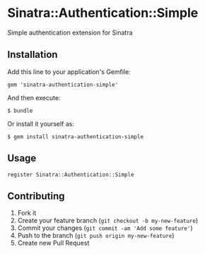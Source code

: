 # Sinatra::Authentication::Simple

Simple authentication extension for Sinatra

## Installation

Add this line to your application's Gemfile:

    gem 'sinatra-authentication-simple'

And then execute:

    $ bundle

Or install it yourself as:

    $ gem install sinatra-authentication-simple

## Usage

    register Sinatra::Authentication::Simple

## Contributing

1. Fork it
2. Create your feature branch (`git checkout -b my-new-feature`)
3. Commit your changes (`git commit -am 'Add some feature'`)
4. Push to the branch (`git push origin my-new-feature`)
5. Create new Pull Request
